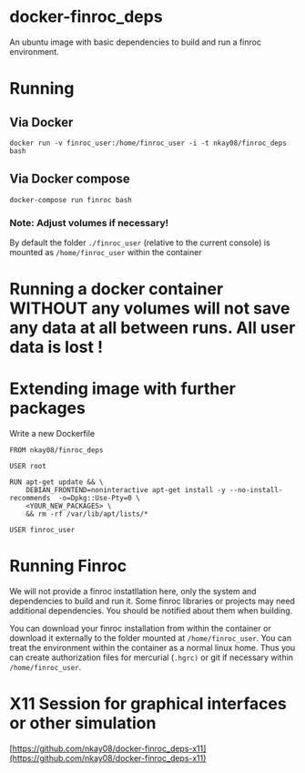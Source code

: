 # docker-finroc_deps
An ubuntu image with basic dependencies to build and run a finroc environment.

# Running
## Via Docker
`docker run -v finroc_user:/home/finroc_user -i -t nkay08/finroc_deps bash`
## Via Docker compose
`docker-compose run finroc bash`

### Note: Adjust volumes if necessary!
By default the folder `./finroc_user` (relative to the current console) is mounted as `/home/finroc_user` within the container

# Running a docker container WITHOUT any volumes will not save any data at all between runs. All user data is lost !

# Extending image with further packages
Write a new Dockerfile
```
FROM nkay08/finroc_deps

USER root

RUN apt-get update && \
    DEBIAN_FRONTEND=noninteractive apt-get install -y --no-install-recommends  -o=Dpkg::Use-Pty=0 \
    <YOUR_NEW_PACKAGES> \
    && rm -rf /var/lib/apt/lists/*  
    
USER finroc_user
```

# Running Finroc
We will not provide a finroc instatllation here, only the system and dependencies to build and run it.
Some finroc libraries or projects may need additional dependencies. You should be notified about them when building.

You can download your finroc installation from within the container or download it externally to the folder mounted at `/home/finroc_user`. You can treat the environment within the container as a normal linux home. Thus you can create authorization files for mercurial (`.hgrc)` or git if necessary within `/home/finroc_user`.

# X11 Session for graphical interfaces or other simulation
[https://github.com/nkay08/docker-finroc_deps-x11](https://github.com/nkay08/docker-finroc_deps-x11)

